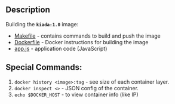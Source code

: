 ## Description

Building the **`kiada:1.0`** image:
- [Makefile](kiada-0.1/Makefile) - contains commands to build and push the image
- [Dockerfile](kiada-0.1/Dockerfile) - Docker instructions for building the image
- [app.js](kiada-0.1/app.js) - application code (JavaScript)

## Special Commands:

1. `docker history <image>:tag` - see size of each container layer.
2. `docker inspect <>` - JSON config of the container.
2. `echo $DOCKER_HOST` - to view container info (like IP)